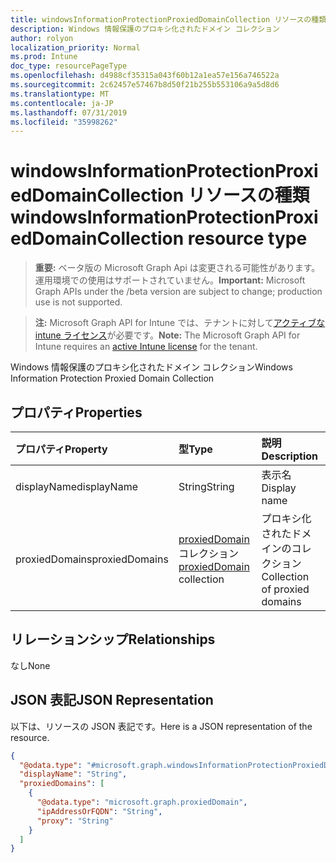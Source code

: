 ```yaml
---
title: windowsInformationProtectionProxiedDomainCollection リソースの種類
description: Windows 情報保護のプロキシ化されたドメイン コレクション
author: rolyon
localization_priority: Normal
ms.prod: Intune
doc_type: resourcePageType
ms.openlocfilehash: d4988cf35315a043f60b12a1ea57e156a746522a
ms.sourcegitcommit: 2c62457e57467b8d50f21b255b553106a9a5d8d6
ms.translationtype: MT
ms.contentlocale: ja-JP
ms.lasthandoff: 07/31/2019
ms.locfileid: "35998262"
---
```

# <a name="windowsinformationprotectionproxieddomaincollection-resource-type"></a><span data-ttu-id="326e8-103">windowsInformationProtectionProxiedDomainCollection リソースの種類</span><span class="sxs-lookup"><span data-stu-id="326e8-103">windowsInformationProtectionProxiedDomainCollection resource type</span></span>

> <span data-ttu-id="326e8-104">**重要:** ベータ版の Microsoft Graph Api は変更される可能性があります。運用環境での使用はサポートされていません。</span><span class="sxs-lookup"><span data-stu-id="326e8-104">**Important:** Microsoft Graph APIs under the /beta version are subject to change; production use is not supported.</span></span>

> <span data-ttu-id="326e8-105">**注:** Microsoft Graph API for Intune では、テナントに対して[アクティブな intune ライセンス](https://go.microsoft.com/fwlink/?linkid=839381)が必要です。</span><span class="sxs-lookup"><span data-stu-id="326e8-105">**Note:** The Microsoft Graph API for Intune requires an [active Intune license](https://go.microsoft.com/fwlink/?linkid=839381) for the tenant.</span></span>

<span data-ttu-id="326e8-106">Windows 情報保護のプロキシ化されたドメイン コレクション</span><span class="sxs-lookup"><span data-stu-id="326e8-106">Windows Information Protection Proxied Domain Collection</span></span>

## <a name="properties"></a><span data-ttu-id="326e8-107">プロパティ</span><span class="sxs-lookup"><span data-stu-id="326e8-107">Properties</span></span>
|<span data-ttu-id="326e8-108">プロパティ</span><span class="sxs-lookup"><span data-stu-id="326e8-108">Property</span></span>|<span data-ttu-id="326e8-109">型</span><span class="sxs-lookup"><span data-stu-id="326e8-109">Type</span></span>|<span data-ttu-id="326e8-110">説明</span><span class="sxs-lookup"><span data-stu-id="326e8-110">Description</span></span>|
|:---|:---|:---|
|<span data-ttu-id="326e8-111">displayName</span><span class="sxs-lookup"><span data-stu-id="326e8-111">displayName</span></span>|<span data-ttu-id="326e8-112">String</span><span class="sxs-lookup"><span data-stu-id="326e8-112">String</span></span>|<span data-ttu-id="326e8-113">表示名</span><span class="sxs-lookup"><span data-stu-id="326e8-113">Display name</span></span>|
|<span data-ttu-id="326e8-114">proxiedDomains</span><span class="sxs-lookup"><span data-stu-id="326e8-114">proxiedDomains</span></span>|<span data-ttu-id="326e8-115">[proxiedDomain](../resources/intune-shared-proxieddomain.md) コレクション</span><span class="sxs-lookup"><span data-stu-id="326e8-115">[proxiedDomain](../resources/intune-shared-proxieddomain.md) collection</span></span>|<span data-ttu-id="326e8-116">プロキシ化されたドメインのコレクション</span><span class="sxs-lookup"><span data-stu-id="326e8-116">Collection of proxied domains</span></span>|

## <a name="relationships"></a><span data-ttu-id="326e8-117">リレーションシップ</span><span class="sxs-lookup"><span data-stu-id="326e8-117">Relationships</span></span>
<span data-ttu-id="326e8-118">なし</span><span class="sxs-lookup"><span data-stu-id="326e8-118">None</span></span>

## <a name="json-representation"></a><span data-ttu-id="326e8-119">JSON 表記</span><span class="sxs-lookup"><span data-stu-id="326e8-119">JSON Representation</span></span>
<span data-ttu-id="326e8-120">以下は、リソースの JSON 表記です。</span><span class="sxs-lookup"><span data-stu-id="326e8-120">Here is a JSON representation of the resource.</span></span>
<!-- {
  "blockType": "resource",
  "@odata.type": "microsoft.graph.windowsInformationProtectionProxiedDomainCollection"
}
-->
``` json
{
  "@odata.type": "#microsoft.graph.windowsInformationProtectionProxiedDomainCollection",
  "displayName": "String",
  "proxiedDomains": [
    {
      "@odata.type": "microsoft.graph.proxiedDomain",
      "ipAddressOrFQDN": "String",
      "proxy": "String"
    }
  ]
}
```





